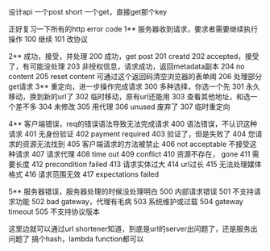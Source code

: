 设计api
一个post short
一个get，直接get那个key

正好复习一下所有的http error code
1** 服务器收到请求，要求者需要继续执行操作
100 继续
101 改协议

2** 成功，接受，并处理
200 成功，get post
201 creatd
202 accepted，接受了，有可能没处理
203 非授权信息，请求成功，返回metadata副本
204 no content
205 reset content 可通过这个返回码清空浏览器的表单阈
206 处理部分get请求
3** 重定向，进一步操作完成请求
300 多种选择，你选一个先
301 永久移动，换到新的url了
302 临时移动，原有url还能用
303 查看其他地址，和选一个差不多
304 未修改
305 用代理
306 unused 废弃了
307 临时重定向

4** 客户端错误，req的错误语法导致无法完成请求
400 语法错误，不认识这种请求
401 无身份验证
402 payment required
403 验证了，但是失败了
404 您请求的资源无法找到
405 客户端请求的方法被禁止
406 not acceptable 不接受这种请求
407 请求代理
408 time out
409 conflict
410 资源不存在， gone
411 需要长度
412 precondition failed
413 请求实体过大
414 url过长
415 无法处理媒体格式
416 请求范围无效
417 expectations failed

5** 服务器错误，服务器处理的时候没处理明白
500 内部请求错误
501 不支持请求功能
502 bad gateway，代理有毛病
503 系统维护或过载
504 gateway timeout
505 不支持协议版本


这里边就可以通过url shortener知道，到底是url的server出问题了，还是服务出问题了
搞个hash，lambda function都可以